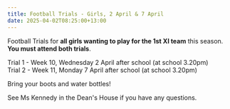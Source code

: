 ```yaml
---
title: Football Trials - Girls, 2 April & 7 April
date: 2025-04-02T08:25:00+13:00
---
```

Football Trials for **all girls wanting to play for the 1st XI team** this season.  
**You must attend both trials**.  

Trial 1 - Week 10, Wednesday 2 April after school (at school 3.20pm)  
Trial 2 - Week 11, Monday 7 April after school (at school 3.20pm)  

Bring your boots and water bottles!  

See Ms Kennedy in the Dean's House if you have any questions.

